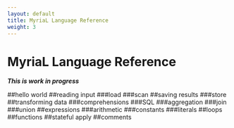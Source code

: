 ```yaml
---
layout: default
title: MyriaL Language Reference
weight: 3
---
```


MyriaL Language Reference
=========================

***This is work in progress***

##hello world
##reading input
###load
###scan
##saving results
###store
##transforming data
###comprehensions
###SQL
###aggregation
###join 
###union
##expressions
###arithmetic
###constants
###literals
##loops
##functions
##stateful apply
##comments
